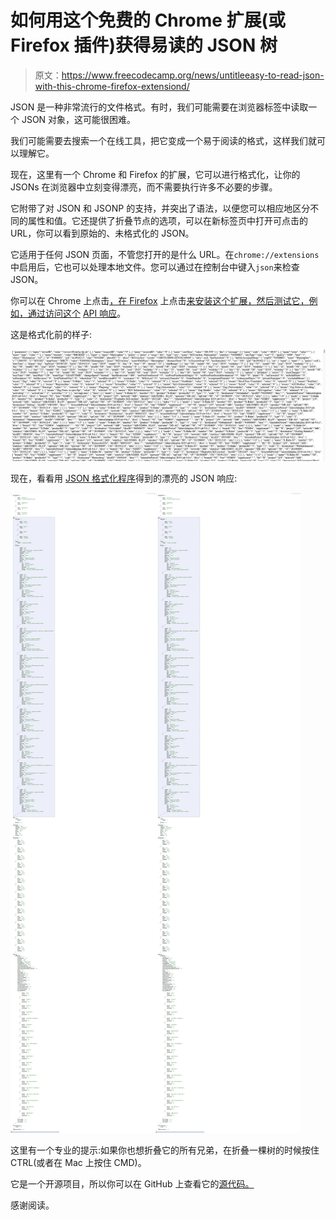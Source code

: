 # 如何用这个免费的 Chrome 扩展(或 Firefox 插件)获得易读的 JSON 树

> 原文：<https://www.freecodecamp.org/news/untitleeasy-to-read-json-with-this-chrome-firefox-extensiond/>

JSON 是一种非常流行的文件格式。有时，我们可能需要在浏览器标签中读取一个 JSON 对象，这可能很困难。

我们可能需要去搜索一个在线工具，把它变成一个易于阅读的格式，这样我们就可以理解它。

现在，这里有一个 Chrome 和 Firefox 的扩展，它可以进行格式化，让你的 JSONs 在浏览器中立刻变得漂亮，而不需要执行许多不必要的步骤。

它附带了对 JSON 和 JSONP 的支持，并突出了语法，以便您可以相应地区分不同的属性和值。它还提供了折叠节点的选项，可以在新标签页中打开可点击的 URL，你可以看到原始的、未格式化的 JSON。

它适用于任何 JSON 页面，不管您打开的是什么 URL。在`chrome://extensions`中启用后，它也可以处理本地文件。您可以通过在控制台中键入`json`来检查 JSON。

你可以在 Chrome 上点击[，在 Firefox](https://chrome.google.com/webstore/detail/json-formatter/bcjindcccaagfpapjjmafapmmgkkhgoa?hl=en) 上点击[来安装这个扩展，然后测试它，例如，通过访问这个](https://addons.mozilla.org/en-US/firefox/addon/basic-json-formatter/) [API 响应](https://efa.mvv-muenchen.de/ng/XSLT_DM_REQUEST?outputFormat=JSON&language=en&stateless=1&coordOutputFormat=MRCV&useRealtime=1&zope_command=enquiry&type_dm=stop&name_dm=Zugspitzstra%C3%9Fe&itOptionsActive=1&ptOptionsActive=1&mergeDep=1&useAllStops=1&mode=direct&anyMaxSizeHitList=10000&useAllStops=1)。

这是格式化前的样子:

![image-134](img/386b69f8e5afb9feef3475b6ab75caf2.png)

现在，看看用 [JSON 格式化程序](https://github.com/callumlocke/json-formatter)得到的漂亮的 JSON 响应:

![1*c_9u3i-WVKnhGZsd5UZ6Rw](img/84a211a20ae7383c164742de82a5b862.png)![image-135](img/c67e084d85ade233f205eb23dee69959.png)

这里有一个专业的提示:如果你也想折叠它的所有兄弟，在折叠一棵树的时候按住 CTRL(或者在 Mac 上按住 CMD)。

它是一个开源项目，所以你可以在 GitHub 上查看它的[源代码。](https://github.com/callumlocke/json-formatter)

感谢阅读。